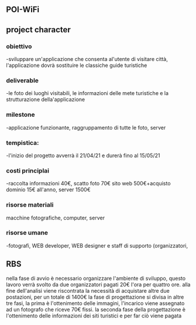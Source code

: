 ## POI-WiFi
## project character
### obiettivo
-sviluppare un'applicazione che consenta al'utente di visitare città, l'applicazione dovrà sostituire le classiche guide turistiche
### deliverable
-le foto dei luoghi visitabili, le informazioni delle mete turistiche e la strutturazione della'applicazione
### milestone
-applicazione funzionante, raggruppamento di tutte le foto, server 
### tempistica:
-l'inizio del progetto avverrà il 21/04/21 e durerà fino al 15/05/21
### costi principlai
-raccolta informazioni 40€, scatto foto 70€ sito web 500€+acquisto dominio 15€ all'anno, server 1500€
### risorse materiali 
macchine fotografiche, computer, server 
### risorse umane 
-fotografi, WEB developer, WEB designer e staff di supporto (organizzatori,



## RBS 
nella fase di avvio è necessario organizzare l'ambiente di sviluppo, questo lavoro verrà svolto da due organizzatori pagati 20€ l'ora per quattro ore. alla fine dell'analisi viene riscontrata la necessità di acquistare altre due postazioni, per un totale di 1400€ 
la fase di progettazione si divisa in altre tre fasi, la prima è l'ottenimento delle immagini, l'incarico viene assegnato ad un fotografo che riceve 70€ fissi. la seconda fase della progettazione è l'ottenimento delle informazioni dei siti turistici e per far ciò viene pagata
